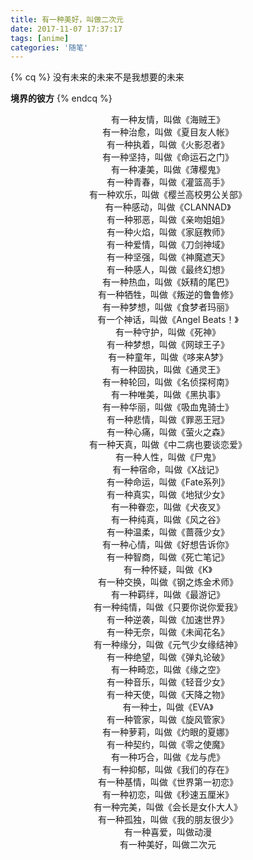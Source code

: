 ```yaml
---
title: 有一种美好，叫做二次元
date: 2017-11-07 17:37:17
tags: [anime]
categories: '随笔'
---
```


{% cq %}
没有未来的未来不是我想要的未来

**境界的彼方**
{% endcq %}

<!-- more -->


<center>有一种友情，叫做《海贼王》</center>
<center>有一种治愈，叫做《夏目友人帐》</center>
<center>有一种执着，叫做《火影忍者》</center>
<center>有一种坚持，叫做《命运石之门》</center>
<center>有一种凄美，叫做《薄樱鬼》</center>
<center>有一种青春，叫做《灌篮高手》</center>
<center>有一种欢乐，叫做《樱兰高校男公关部》</center>
<center>有一种感动，叫做《CLANNAD》</center>
<center>有一种邪恶，叫做《亲吻姐姐》</center>
<center>有一种火焰，叫做《家庭教师》</center>
<center>有一种爱情，叫做《刀剑神域》</center>
<center>有一种坚强，叫做《神魔遮天》</center>
<center>有一种感人，叫做《最终幻想》</center>
<center>有一种热血，叫做《妖精的尾巴》</center>
<center>有一种牺牲，叫做《叛逆的鲁鲁修》</center>
<center>有一种梦想，叫做《食梦者玛丽》</center>
<center>有一个神话，叫做《Angel Beats！》</center>
<center>有一种守护，叫做《死神》</center>
<center>有一种梦想，叫做《网球王子》</center>
<center>有一种童年，叫做《哆来A梦》</center>
<center>有一种固执，叫做《通灵王》</center>
<center>有一种轮回，叫做《名侦探柯南》</center>
<center>有一种唯美，叫做《黑执事》</center>
<center>有一种华丽，叫做《吸血鬼骑士》</center>
<center>有一种悲情，叫做《罪恶王冠》</center>
<center>有一种心痛，叫做《萤火之森》</center>
<center>有一种天真，叫做《中二病也要谈恋爱》</center>
<center>有一种人性，叫做《尸鬼》</center>
<center>有一种宿命，叫做《X战记》</center>
<center>有一种命运，叫做《Fate系列》</center>
<center>有一种真实，叫做《地狱少女》</center>
<center>有一种眷恋，叫做《犬夜叉》</center>
<center>有一种纯真，叫做《风之谷》</center>
<center>有一种温柔，叫做《蔷薇少女》</center>
<center>有一种心情，叫做《好想告诉你》</center>
<center>有一种智商，叫做《死亡笔记》</center>
<center>有一种怀疑，叫做《K》</center>
<center>有一种交换，叫做《钢之炼金术师》</center>
<center>有一种羁绊，叫做《最游记》</center>
<center>有一种纯情，叫做《只要你说你爱我》</center>
<center>有一种逆袭，叫做《加速世界》</center>
<center>有一种无奈，叫做《未闻花名》</center>
<center>有一种缘分，叫做《元气少女缘结神》</center>
<center>有一种绝望，叫做《弹丸论破》</center>
<center>有一种畸恋，叫做《缘之空》</center>
<center>有一种音乐，叫做《轻音少女》</center>
<center>有一种天使，叫做《天降之物》</center>
<center>有一种士，叫做《EVA》</center>
<center>有一种管家，叫做《旋风管家》</center>
<center>有一种萝莉，叫做《灼眼的夏娜》</center>
<center>有一种契约，叫做《零之使魔》</center>
<center>有一种巧合，叫做《龙与虎》</center>
<center>有一种抑郁，叫做《我们的存在》</center>
<center>有一种基情，叫做《世界第一初恋》</center>
<center>有一种初恋，叫做《秒速五厘米》</center>
<center>有一种完美，叫做《会长是女仆大人》</center>
<center>有一种孤独，叫做《我的朋友很少》</center>
<center>有一种喜爱，叫做动漫</center>
<center>有一种美好，叫做二次元</center>
